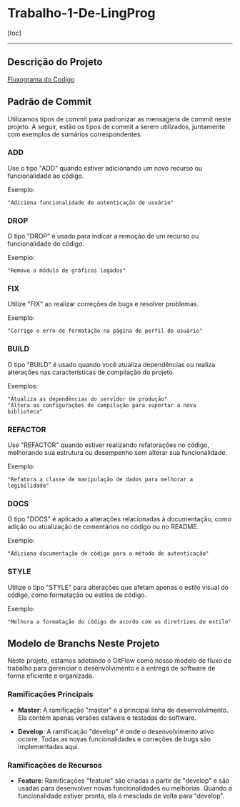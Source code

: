 # Trabalho-1-De-LingProg

[toc]

---

## Descrição do Projeto
[Fluxograma do Codigo](https://miro.com/app/board/uXjVMkb6eoc=/?share_link_id=681028836505)

## Padrão de Commit
Utilizamos tipos de commit para padronizar as mensagens de commit neste projeto. A seguir, estão os tipos de commit a serem utilizados, juntamente com exemplos de sumários correspondentes:

### ADD
Use o tipo "ADD" quando estiver adicionando um novo recurso ou funcionalidade ao código.

Exemplo:
```
"Adiciona funcionalidade de autenticação de usuário"
```

### DROP
O tipo "DROP" é usado para indicar a remoção de um recurso ou funcionalidade do código.

Exemplo:
```
"Remove o módulo de gráficos legados"
```

### FIX
Utilize "FIX" ao realizar correções de bugs e resolver problemas.

Exemplo:
```
"Corrige o erro de formatação na página de perfil do usuário"
```

### BUILD
O tipo "BUILD" é usado quando você atualiza dependências ou realiza alterações nas características de compilação do projeto.

Exemplos:
```
"Atualiza as dependências do servidor de produção"
"Altera as configurações de compilação para suportar a nova biblioteca"
```

### REFACTOR
Use "REFACTOR" quando estiver realizando refatorações no código, melhorando sua estrutura ou desempenho sem alterar sua funcionalidade.

Exemplo:
```
"Refatora a classe de manipulação de dados para melhorar a legibilidade"
```

### DOCS
O tipo "DOCS" é aplicado a alterações relacionadas à documentação, como adição ou atualização de comentários no código ou no README.

Exemplo:
```
"Adiciona documentação de código para o método de autenticação"
```

### STYLE
Utilize o tipo "STYLE" para alterações que afetam apenas o estilo visual do código, como formatação ou estilos de código.

Exemplo:
```
"Melhora a formatação do código de acordo com as diretrizes de estilo"
```

## Modelo de Branchs Neste Projeto
Neste projeto, estamos adotando o GitFlow como nosso modelo de fluxo de trabalho para gerenciar o desenvolvimento e a entrega de software de forma eficiente e organizada.

### Ramificações Principais
- **Master**: A ramificação "master" é a principal linha de desenvolvimento. Ela contém apenas versões estáveis e testadas do software.

- **Develop**: A ramificação "develop" é onde o desenvolvimento ativo ocorre. Todas as novas funcionalidades e correções de bugs são implementadas aqui.

### Ramificações de Recursos
- **Feature**: Ramificações "feature" são criadas a partir de "develop" e são usadas para desenvolver novas funcionalidades ou melhorias. Quando a funcionalidade estiver pronta, ela é mesclada de volta para "develop".